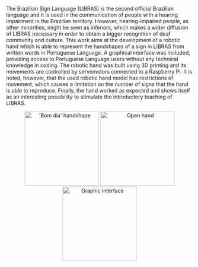 The Brazilian Sign Language (LIBRAS) is the second official Brazilian language and it is used in the communication of people with a hearing impairment in the Brazilian territory. However, hearing-impaired people, as other minorities, might be seen as inferiors, which makes a wider diffusion of LIBRAS necessary in order to obtain a bigger recognition of deaf community and culture. This work aims at the development of a robotic hand which is able to represent the handshapes of a sign in LIBRAS from written words in Portuguese Language. A graphical interface was included, providing access to Portuguese Language users without any technical knowledge in coding. The robotic hand was built using 3D printing and its movements are controlled by servomotors connected to a Raspberry Pi. It is noted, however, that the used robotic hand model has restrictions of movement, which causes a limitation on the number of
signs that the hand is able to reproduce. Finally, the hand worked as expected and shows itself as an interesting possibility to stimulate the introductory teaching of LIBRAS.

<span style="display:block;text-align:center">
<img src="https://user-images.githubusercontent.com/16108368/112045693-e792a700-8b29-11eb-8b82-0b0a13c39bd8.jpeg" alt="'Bom dia' handshape" height="200">
<img src="https://user-images.githubusercontent.com/16108368/112045699-e8c3d400-8b29-11eb-8b6a-4a7c91a41e5d.JPG" alt="Open hand" height="200">
<img src="https://user-images.githubusercontent.com/16108368/112046871-51f81700-8b2b-11eb-8c69-5a48e58509b8.png" alt="Graphic interface" height="200">

</span>
